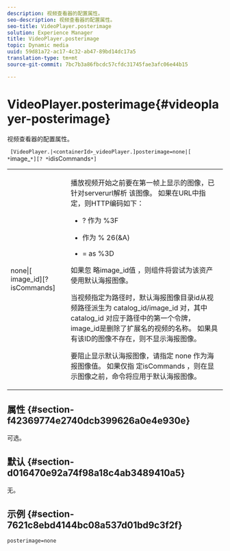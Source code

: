 ```yaml
---
description: 视频查看器的配置属性。
seo-description: 视频查看器的配置属性。
seo-title: VideoPlayer.posterimage
solution: Experience Manager
title: VideoPlayer.posterimage
topic: Dynamic media
uuid: 59d81a72-ac17-4c32-ab47-89bd14dc17a5
translation-type: tm+mt
source-git-commit: 7bc7b3a86fbcdc57cfdc31745fae3afc06e44b15

---
```



# VideoPlayer.posterimage{#videoplayer-posterimage}

视频查看器的配置属性。

` [VideoPlayer.|<containerId>_videoPlayer.]posterimage=none|[ *`image_`*][? *`idisCommands`*]`

<table id="table_C616483932C2482CA9794DDD7313FD7C"> 
 <tbody> 
  <tr> 
   <td colname="col1"> <p> <span class="codeph"> none|[<span class="varname"> image_id</span>][?<span class="varname"> isCommands</span>]</span> </p> </td> 
   <td colname="col2"> <p> 播放视频开始之前要在第一帧上显示的图像，已针对serverurl解析 <span class="codeph"> 该图像</span>。 如果在URL中指定，则HTTP编码如下： </p> <p> 
     <ul id="ul_B38A687CEFE64C68A0B2C227A68A458F"> 
      <li id="li_E7AE1BDAC17E49E0B7ACF89C5C0529F0"> <p> <span class="codeph"> ?</span> 作为 <span class="codeph"> %3F</span> </p> </li> 
      <li id="li_391CCF067F734480B2B4AFC9760C479A"> <p> <span class="codeph"> 作为</span> % <span class="codeph"> 26(&amp;A)</span> </p> </li> 
      <li id="li_6824B66A55554C5A8B12874DCF5BFAEE"> <p> <span class="codeph"> =</span> as <span class="codeph"> %3D</span> </p> </li> 
     </ul> </p> <p>如果忽 <span class="codeph"><span class="varname"> 略image_id值</span></span> ，则组件将尝试为该资产使用默认海报图像。 </p> <p>当视频指定为路径时，默认海报图像目录id从视频路径派生为 <span class="codeph"> catalog_id/image_id</span> 对，其中catalog_id <span class="codeph"> 对应于路径中的第一个令牌，</span><span class="codeph"></span> image_id是删除了扩展名的视频的名称。 如果具有该ID的图像不存在，则不显示海报图像。 </p> <p>要阻止显示默认海报图像，请指定 <span class="codeph"> none</span> 作为海报图像值。 如果仅指 <span class="codeph"><span class="varname"> 定isCommands</span></span> ，则在显示图像之前，命令将应用于默认海报图像。 </p> </td> 
  </tr> 
 </tbody> 
</table>

## 属性 {#section-f42369774e2740dcb399626a0e4e930e}

可选。

## 默认 {#section-d016470e92a74f98a18c4ab3489410a5}

无。

## 示例 {#section-7621c8ebd4144bc08a537d01bd9c3f2f}

```
posterimage=none
```

